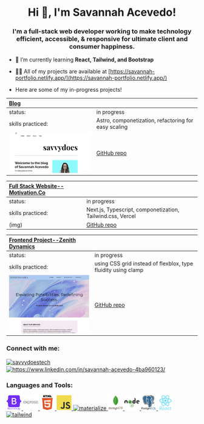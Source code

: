 <h1 align="center">Hi 👋, I'm Savannah Acevedo!</h1>
<h3 align="center">I'm a full-stack web developer working to make technology efficient, accessible, & responsive for ultimate client and consumer happiness.</h3>

- 🌱 I’m currently learning **React, Tailwind, and Bootstrap**

- 👨‍💻 All of my projects are available at [https://savannah-portfolio.netlify.app/](https://savannah-portfolio.netlify.app/)

- Here are some of my in-progress projects!

| [Blog](https://savannahblog.netlify.app/)     |  |
| :-------- | ------- |
| status: | in progress    |
| skills practiced: | Astro, componetization, refactoring for easy scaling |
| <img src="imgs/blog.gif" width=300px>   | [GitHub repo](https://github.com/savvycolleen/blog)    |

| [Full Stack Website--Motivation.Co](https://motivation-co.vercel.app/) |  |
| :-------- | ------- |
| status: | in progress    |
| skills practiced: | Next.js, Typescript, componetization, Tailwind.css, Vercel |
| (img)  | [GitHub repo](https://github.com/savvycolleen/motivation.co) 

| [Frontend Project--Zenith Dynamics](https://sample-website-savvy.netlify.app/) |  |
| :-------- | ------- |
| status: | in progress    |
| skills practiced: | using CSS grid instead of flexblox, type fluidity using clamp |
| <img src="imgs/zenith-dynamics-landing.png" width=300px>  | [GitHub repo](https://github.com/savvycolleen/sample-website) 

<h3 align="left">Connect with me:</h3>
<p align="left">
<a href="https://twitter.com/savvydoestech" target="blank"><img align="center" src="https://raw.githubusercontent.com/rahuldkjain/github-profile-readme-generator/master/src/images/icons/Social/twitter.svg" alt="savvydoestech" height="30" width="40" /></a>
<a href="https://linkedin.com/in/https://www.linkedin.com/in/savannah-acevedo-4ba960123/" target="blank"><img align="center" src="https://raw.githubusercontent.com/rahuldkjain/github-profile-readme-generator/master/src/images/icons/Social/linked-in-alt.svg" alt="https://www.linkedin.com/in/savannah-acevedo-4ba960123/" height="30" width="40" /></a>
</p>

<h3 align="left">Languages and Tools:</h3>
<p align="left"> <a href="https://getbootstrap.com" target="_blank" rel="noreferrer"> <img src="https://raw.githubusercontent.com/devicons/devicon/master/icons/bootstrap/bootstrap-plain-wordmark.svg" alt="bootstrap" width="40" height="40"/> </a> <a href="https://expressjs.com" target="_blank" rel="noreferrer"> <img src="https://raw.githubusercontent.com/devicons/devicon/master/icons/express/express-original-wordmark.svg" alt="express" width="40" height="40"/> </a> <a href="https://www.w3.org/html/" target="_blank" rel="noreferrer"> <img src="https://raw.githubusercontent.com/devicons/devicon/master/icons/html5/html5-original-wordmark.svg" alt="html5" width="40" height="40"/> </a> <a href="https://developer.mozilla.org/en-US/docs/Web/JavaScript" target="_blank" rel="noreferrer"> <img src="https://raw.githubusercontent.com/devicons/devicon/master/icons/javascript/javascript-original.svg" alt="javascript" width="40" height="40"/> </a> <a href="https://materializecss.com/" target="_blank" rel="noreferrer"> <img src="https://raw.githubusercontent.com/prplx/svg-logos/5585531d45d294869c4eaab4d7cf2e9c167710a9/svg/materialize.svg" alt="materialize" width="40" height="40"/> </a> <a href="https://www.mongodb.com/" target="_blank" rel="noreferrer"> <img src="https://raw.githubusercontent.com/devicons/devicon/master/icons/mongodb/mongodb-original-wordmark.svg" alt="mongodb" width="40" height="40"/> </a> <a href="https://nodejs.org" target="_blank" rel="noreferrer"> <img src="https://raw.githubusercontent.com/devicons/devicon/master/icons/nodejs/nodejs-original-wordmark.svg" alt="nodejs" width="40" height="40"/> </a> <a href="https://www.postgresql.org" target="_blank" rel="noreferrer"> <img src="https://raw.githubusercontent.com/devicons/devicon/master/icons/postgresql/postgresql-original-wordmark.svg" alt="postgresql" width="40" height="40"/> </a> <a href="https://reactjs.org/" target="_blank" rel="noreferrer"> <img src="https://raw.githubusercontent.com/devicons/devicon/master/icons/react/react-original-wordmark.svg" alt="react" width="40" height="40"/> </a> <a href="https://tailwindcss.com/" target="_blank" rel="noreferrer"> <img src="https://www.vectorlogo.zone/logos/tailwindcss/tailwindcss-icon.svg" alt="tailwind" width="40" height="40"/> </a> </p>


<!---
savvycolleen/savvycolleen is a ✨ special ✨ repository because its `README.md` (this file) appears on your GitHub profile.
You can click the Preview link to take a look at your changes.
--->

